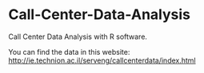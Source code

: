 Call-Center-Data-Analysis
=========================

Call Center Data Analysis with R software.

You can find the data in this website: http://ie.technion.ac.il/serveng/callcenterdata/index.html
